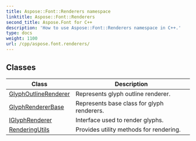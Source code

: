 ```yaml
---
title: Aspose::Font::Renderers namespace
linktitle: Aspose::Font::Renderers
second_title: Aspose.Font for C++
description: 'How to use Aspose::Font::Renderers namespace in C++.'
type: docs
weight: 1100
url: /cpp/aspose.font.renderers/
---
```




## Classes

| Class | Description |
| --- | --- |
| [GlyphOutlineRenderer](./glyphoutlinerenderer/) | Represents glyph outline renderer. |
| [GlyphRendererBase](./glyphrendererbase/) | Represents base class for glyph renderers. |
| [IGlyphRenderer](./iglyphrenderer/) | Interface used to render glyphs. |
| [RenderingUtils](./renderingutils/) | Provides utility methods for rendering. |

